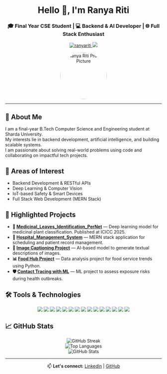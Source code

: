 <h1 align="center">Hello 👋, I'm Ranya Riti</h1>
<h3 align="center">🎓 Final Year CSE Student | 💻 Backend & AI Developer | 🌐 Full Stack Enthusiast</h3>

<p align="center">
  <a href="https://github.com/ranyariti">
    <img src="https://komarev.com/ghpvc/?username=ranyariti&label=Profile+Views&color=blueviolet&style=flat-square" alt="ranyariti" />
  </a>
  <a href="https://linkedin.com/in/ranyariti">
    <img src="https://img.shields.io/badge/LinkedIn-Ranya%20Riti-blue?style=flat-square&logo=linkedin" />
  </a>
</p>

<p align="center">
  <img src="https://avatars.githubusercontent.com/u/122858865?v=4" width="150" alt="Ranya Riti Profile Picture" style="border-radius: 50%;">
</p>

<hr>

<h2>🧾 About Me</h2>
<p>
  I am a final-year B.Tech Computer Science and Engineering student at Sharda University.<br>
  My interests lie in backend development, artificial intelligence, and building scalable systems.<br>
  I am passionate about solving real-world problems using code and collaborating on impactful tech projects.
</p>

<h2>🔬 Areas of Interest</h2>
<ul>
  <li>Backend Development & RESTful APIs</li>
  <li>Deep Learning & Computer Vision</li>
  <li>IoT-based Safety & Smart Devices</li>
  <li>Full Stack Web Development (MERN Stack)</li>
</ul>

<h2>📌 Highlighted Projects</h2>
<ul>
  <li><strong>🧠 <a href="https://github.com/ranyariti/Medicinal_Leaves_Identification_PerNet">Medicinal_Leaves_Identification_PerNet</a></strong> — Deep learning model for medicinal plant classification. Published at ICICC 2025.</li>
  <li><strong>🏥 <a href="https://github.com/ranyariti/Hospital_Management_System">Hospital_Management_System</a></strong> — MERN stack application for scheduling and patient record management.</li>
  <li><strong>📸 <a href="https://github.com/ranyariti/image_captioning_project">Image Captioning Project</a></strong> — AI-based model to generate textual descriptions of images.</li>
  <li><strong>📊 <a href="https://github.com/ranyariti/food-hub-project">Food Hub Project</a></strong> — Data analysis project for food service trends using Python.</li>
  <li><strong>🛡️ <a href="https://github.com/ranyariti/Contact-Tracing-with-Machine-Learning">Contact Tracing with ML</a></strong> — ML project to assess exposure risks during health outbreaks.</li>
</ul>

<h2>🛠️ Tools & Technologies</h2>

<p align="center">
  <img src="https://img.shields.io/badge/Python-3776AB?style=for-the-badge&logo=python&logoColor=white" />
  <img src="https://img.shields.io/badge/Java-007396?style=for-the-badge&logo=java&logoColor=white" />
  <img src="https://img.shields.io/badge/JavaScript-F7DF1E?style=for-the-badge&logo=javascript&logoColor=black" />
  <img src="https://img.shields.io/badge/C++-00599C?style=for-the-badge&logo=c%2B%2B&logoColor=white" />
  <img src="https://img.shields.io/badge/Node.js-339933?style=for-the-badge&logo=node.js&logoColor=white" />
  <img src="https://img.shields.io/badge/Express.js-000000?style=for-the-badge&logo=express&logoColor=white" />
  <img src="https://img.shields.io/badge/React-61DAFB?style=for-the-badge&logo=react&logoColor=black" />
  <img src="https://img.shields.io/badge/TensorFlow-FF6F00?style=for-the-badge&logo=tensorflow&logoColor=white" />
  <img src="https://img.shields.io/badge/MongoDB-47A248?style=for-the-badge&logo=mongodb&logoColor=white" />
  <img src="https://img.shields.io/badge/MySQL-4479A1?style=for-the-badge&logo=mysql&logoColor=white" />
  <img src="https://img.shields.io/badge/Firebase-FFCA28?style=for-the-badge&logo=firebase&logoColor=black" />
  <img src="https://img.shields.io/badge/Arduino-00979D?style=for-the-badge&logo=arduino&logoColor=white" />
  <img src="https://img.shields.io/badge/Git-F05032?style=for-the-badge&logo=git&logoColor=white" />
  <img src="https://img.shields.io/badge/GitHub-181717?style=for-the-badge&logo=github&logoColor=white" />
  <img src="https://img.shields.io/badge/VSCode-007ACC?style=for-the-badge&logo=visual-studio-code&logoColor=white" />
</p>


<h2>📈 GitHub Stats</h2>

<p align="center">
  <img src="https://github-readme-streak-stats.herokuapp.com?user=ranyariti&theme=radical&hide_border=true" alt="GitHub Streak" />
  <br>
  <img src="https://github-readme-stats.vercel.app/api/top-langs/?username=ranyariti&layout=compact&theme=radical&hide_border=true" alt="Top Languages" />
  <br>
  <img src="https://github-readme-stats.vercel.app/api?username=ranyariti&show_icons=true&theme=radical&hide_border=true" alt="GitHub Stats" />
</p>

<hr>

<p align="center">
  📫 <strong>Let's connect:</strong> <a href="https://linkedin.com/in/ranyariti">LinkedIn</a> | <a href="https://github.com/ranyariti">GitHub</a>
</p>
